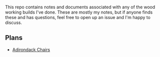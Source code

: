 This repo contains notes and documents associated with any of the wood working builds I've done. These are mostly my notes, but if anyone finds these and has questions, feel free to open up an issue and I'm happy to discuss.

## Plans

* [Adirondack Chairs](adirondack-chairs/plan.md)